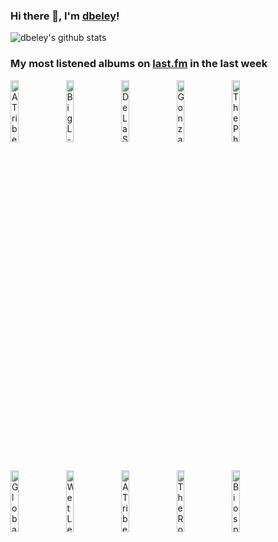### Hi there 👋, I'm [dbeley](https://dbeley.ovh/en)!

![dbeley's github stats](https://github-readme-stats.vercel.app/api?username=dbeley)

### My most listened albums on [last.fm](https://www.last.fm/user/d_beley) in the last week

[<img src='https://lastfm.freetls.fastly.net/i/u/300x300/1ed2a8b06875441f85256b2f162fdf9b.png' width='16%' height='16%' alt='A Tribe Called Quest - The Low End Theory'>](https://www.last.fm/music/a%2btribe%2bcalled%2bquest/the%2blow%2bend%2btheory)&nbsp;
[<img src='https://lastfm.freetls.fastly.net/i/u/300x300/8e889dc4c8d37e0a9dc07b6153cf7a04.jpg' width='16%' height='16%' alt='Big L - Lifestylez Ov Da Poor & Dangerous'>](https://www.last.fm/music/big%2bl/lifestylez%2bov%2bda%2bpoor%2b%2526%2bdangerous)&nbsp;
[<img src='https://lastfm.freetls.fastly.net/i/u/300x300/415acc90e5364817c80c7eb2c84c22f8.png' width='16%' height='16%' alt='De La Soul - 3 Feet High and Rising'>](https://www.last.fm/music/de%2bla%2bsoul/3%2bfeet%2bhigh%2band%2brising)&nbsp;
[<img src='https://lastfm.freetls.fastly.net/i/u/300x300/5d0f34e54ff6d23341d24e91961a7d51.jpg' width='16%' height='16%' alt='Gonzales - Solo Piano'>](https://www.last.fm/music/gonzales/solo%2bpiano)&nbsp;
[<img src='https://lastfm.freetls.fastly.net/i/u/300x300/54bb2f3aca624b978e33d9692042ffb3.png' width='16%' height='16%' alt='The Pharcyde - Bizarre Ride II The Pharcyde'>](https://www.last.fm/music/the%2bpharcyde/bizarre%2bride%2bii%2bthe%2bpharcyde)&nbsp;
<br>
[<img src='https://lastfm.freetls.fastly.net/i/u/300x300/172eff5748f3d7d4e6b31e31f32f4427.jpg' width='16%' height='16%' alt='Global Communication - 76:14'>](https://www.last.fm/music/global%2bcommunication/76%253a14)&nbsp;
[<img src='https://lastfm.freetls.fastly.net/i/u/300x300/14e7090ffabb2ecd5e9bf8c8f5a108b9.jpg' width='16%' height='16%' alt='Wet Leg - Wet Leg'>](https://www.last.fm/music/wet%2bleg/wet%2bleg)&nbsp;
[<img src='https://lastfm.freetls.fastly.net/i/u/300x300/e3d003968b3640849325d8a16eb845cb.png' width='16%' height='16%' alt='A Tribe Called Quest - Midnight Marauders'>](https://www.last.fm/music/a%2btribe%2bcalled%2bquest/midnight%2bmarauders)&nbsp;
[<img src='https://lastfm.freetls.fastly.net/i/u/300x300/f7d9e3a699f342289b388fccad51ddf7.png' width='16%' height='16%' alt='The Roots - Things Fall Apart'>](https://www.last.fm/music/the%2broots/things%2bfall%2bapart)&nbsp;
[<img src='https://lastfm.freetls.fastly.net/i/u/300x300/4185bce0c2fa41dec1f3414f3e119687.png' width='16%' height='16%' alt='Biosphere - Substrata'>](https://www.last.fm/music/biosphere/substrata)&nbsp;
<br>
